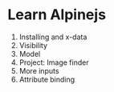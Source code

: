 # Learn Alpinejs

1. Installing and x-data
2. Visibility
3. Model
4. Project: Image finder
5. More inputs
6. Attribute binding
